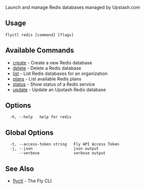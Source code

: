 Launch and manage Redis databases managed by Upstash.com

## Usage
~~~
flyctl redis [command] [flags]
~~~

## Available Commands
* [create](/docs/flyctl/redis-create/)	 - Create a new Redis database
* [delete](/docs/flyctl/redis-delete/)	 - Delete a Redis database
* [list](/docs/flyctl/redis-list/)	 - List Redis databases for an organization
* [plans](/docs/flyctl/redis-plans/)	 - List available Redis plans
* [status](/docs/flyctl/redis-status/)	 - Show status of a Redis service
* [update](/docs/flyctl/redis-update/)	 - Update an Upstash Redis database

## Options

~~~
  -h, --help   help for redis
~~~

## Global Options

~~~
  -t, --access-token string   Fly API Access Token
  -j, --json                  json output
      --verbose               verbose output
~~~

## See Also

* [flyctl](/docs/flyctl/help/)	 - The Fly CLI

